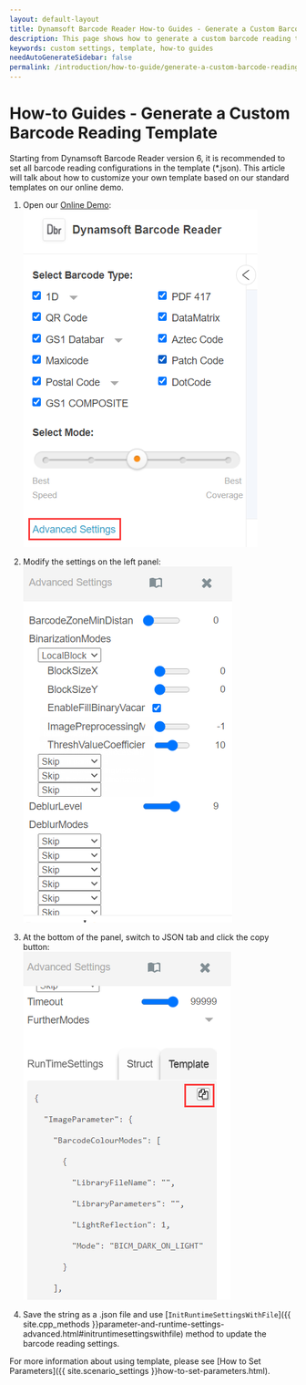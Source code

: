 ```yaml
---
layout: default-layout
title: Dynamsoft Barcode Reader How-to Guides - Generate a Custom Barcode Reading Template
description: This page shows how to generate a custom barcode reading template.
keywords: custom settings, template, how-to guides
needAutoGenerateSidebar: false
permalink: /introduction/how-to-guide/generate-a-custom-barcode-reading-template.html
---
```



# How-to Guides - Generate a Custom Barcode Reading Template    


Starting from Dynamsoft Barcode Reader version 6, it is recommended to set all barcode reading configurations in the template (*.json). This article will talk about how to customize your own template based on our standard templates on our online demo.    


1. Open our [Online Demo](https://demo.dynamsoft.com/barcode-reader/):    
    ![Online Demo Example Image][1]     

2. Modify the settings on the left panel:     
    ![Setting Panel Example Image][2]     

3. At the bottom of the panel, switch to JSON tab and click the copy button:    
    ![Output JSON Example Image][3]     

4. Save the string as a .json file and use [`InitRuntimeSettingsWithFile`]({{ site.cpp_methods }}parameter-and-runtime-settings-advanced.html#initruntimesettingswithfile) method to update the barcode reading settings.    



For more information about using template, please see [How to Set Parameters]({{ site.scenario_settings }}how-to-set-parameters.html).    



[1]: assets/generate-a-custom-barcode-reading-template/online-demo.png

[2]: assets/generate-a-custom-barcode-reading-template/settings-panel.png

[3]: assets/generate-a-custom-barcode-reading-template/copy-button.png
